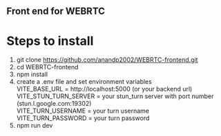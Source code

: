 ## Front end for WEBRTC

# Steps to install
1. git clone https://github.com/anandp2002/WEBRTC-frontend.git
2. cd WEBRTC-frontend
3. npm install
4. create a .env file and set environment variables  
    VITE_BASE_URL = http://localhost:5000 (or your backend url)  
    VITE_STUN_TURN_SERVER = your stun_turn server with port number (stun.l.google.com:19302)  
    VITE_TURN_USERNAME = your turn username  
    VITE_TURN_PASSWORD = your turn password  
6. npm run dev

